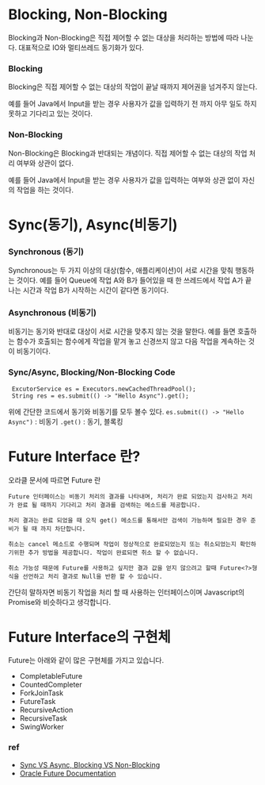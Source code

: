 # Blocking, Non-Blocking
 Blocking과 Non-Blocking은 직접 제어할 수 없는 대상을 처리하는 방법에 따라 나눈다. 대표적으로 IO와 멀티쓰레드 동기화가 있다.

### Blocking
 Blocking은 직접 제어할 수 없는 대상의 작업이 끝날 때까지 제어권을 넘겨주지 않는다. 
 
 예를 들어 Java에서 Input을 받는 경우 사용자가 값을 입력하기 전 까지 아무 일도 하지 못하고 기다리고 있는 것이다.

 ### Non-Blocking
 Non-Blocking은 Blocking과 반대되는 개념이다. 직접 제어할 수 없는 대상의 작업 처리 여부와 상관이 없다.
 
 예를 들어  Java에서 Input을 받는 경우 사용자가 값을 입력하는 여부와 상관 없이 자신의 작업을 하는 것이다.

 
# Sync(동기), Async(비동기)

### Synchronous (동기)
 Synchronous는 두 가지 이상의 대상(함수, 애플리케이션)이 서로 시간을 맞춰 행동하는 것이다. 예를 들어 Queue에 작업 A와 B가 들어있을 때
 한 쓰레드에서 작업 A가 끝나는 시간과 작업 B가 시작하는 시간이 같다면 동기이다.

### Asynchronous (비동기)
 비동기는 동기와 반대로 대상이 서로 시간을 맞추지 않는 것을 말한다.
 예를 들면 호출하는 함수가 호출되는 함수에게 작업을 맡겨 놓고 신경쓰지 않고 다음 작업을 계속하는 것이 비동기이다.

### Sync/Async, Blocking/Non-Blocking Code
```
 ExcutorService es = Executors.newCachedThreadPool();
 String res = es.submit(() -> "Hello Async").get();
 ```

위에 간단한 코드에서 동기와 비동기를 모두 볼수 있다.
``` es.submit(() -> "Hello Async") ``` : 비동기
``` .get() ``` : 동기, 블록킹

# Future Interface 란?

오라클 문서에 따르면 Future 란

```
Future 인터페이스는 비동기 처리의 결과를 나타내며, 처리가 완료 되었는지 검사하고 처리가 완료 될 때까지 기다리고 처리 결과를 검색하는 메소드를 제공합니다.

처리 결과는 완료 되었을 때 오직 get() 메소드를 통해서만 검색이 가능하며 필요한 경우 준비가 될 때 까지 차단합니다.

취소는 cancel 메소드로 수행되며 작업이 정상적으로 완료되었는지 또는 취소되었는지 확인하기위한 추가 방법을 제공합니다. 작업이 완료되면 취소 할 수 없습니다.

취소 가능성 때문에 Future를 사용하고 싶지만 결과 값을 얻지 않으려고 할때 Future<?>형식을 선언하고 처리 결과로 Null을 반환 할 수 있습니다.
```

간단히 말하자면 비동기 작업을 처리 할 때 사용하는 인터페이스이며 Javascript의 Promise와 비슷하다고 생각합니다.

# Future Interface의 구현체

Future는 아래와 같이 많은 구현체를 가지고 있습니다.

 - CompletableFuture
 - CountedCompleter
 - ForkJoinTask
 - FutureTask
 - RecursiveAction
 - RecursiveTask
 - SwingWorker

 



### ref
- [Sync VS Async, Blocking VS Non-Blocking](https://velog.io/@codemcd/Sync-VS-Async-Blocking-VS-Non-Blocking-sak6d01fhx)
- [Oracle Future Documentation](https://docs.oracle.com/javase/8/docs/api/java/util/concurrent/Future.html)